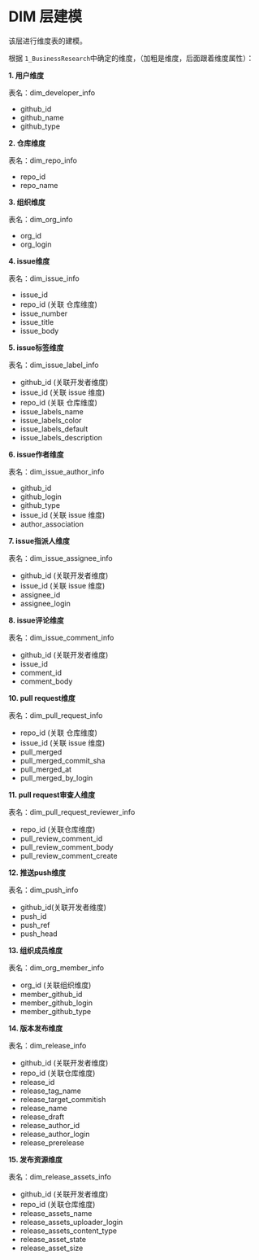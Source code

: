 # DIM 层建模

该层进行维度表的建模。

根据 `1_BusinessResearch`中确定的维度，（加粗是维度，后面跟着维度属性）：

**1. 用户维度**

表名：dim_developer_info
- github_id
- github_name
- github_type

**2. 仓库维度**

表名：dim_repo_info
- repo_id
- repo_name

**3. 组织维度**

表名：dim_org_info
- org_id
- org_login

**4. issue维度**

表名：dim_issue_info
- issue_id
- repo_id (关联 仓库维度)
- issue_number
- issue_title
- issue_body

**5. issue标签维度**

表名：dim_issue_label_info
- github_id (关联开发者维度)
- issue_id (关联 issue 维度)
- repo_id  (关联 仓库维度)
- issue_labels_name
- issue_labels_color
- issue_labels_default
- issue_labels_description

**6. issue作者维度**

表名：dim_issue_author_info
- github_id
- github_login
- github_type
- issue_id (关联 issue 维度)
- author_association

**7. issue指派人维度**

表名：dim_issue_assignee_info
- github_id (关联开发者维度)
- issue_id (关联 issue 维度)
- assignee_id
- assignee_login

**8. issue评论维度**

表名：dim_issue_comment_info
- github_id (关联开发者维度)
- issue_id
- comment_id
- comment_body

**10. pull request维度**

表名：dim_pull_request_info
- repo_id (关联 仓库维度)
- issue_id (关联 issue 维度)
- pull_merged
- pull_merged_commit_sha
- pull_merged_at
- pull_merged_by_login

**11. pull request审查人维度**

表名：dim_pull_request_reviewer_info
- repo_id (关联仓库维度)
- pull_review_comment_id
- pull_review_comment_body
- pull_review_comment_create

**12. 推送push维度**

表名：dim_push_info
- github_id(关联开发者维度)
- push_id
- push_ref
- push_head

**13. 组织成员维度**

表名：dim_org_member_info
- org_id (关联组织维度)
- member_github_id
- member_github_login
- member_github_type

**14. 版本发布维度**

表名：dim_release_info
- github_id (关联开发者维度)
- repo_id (关联仓库维度)
- release_id
- release_tag_name
- release_target_commitish
- release_name
- release_draft
- release_author_id
- release_author_login
- release_prerelease

**15. 发布资源维度**

表名：dim_release_assets_info
- github_id (关联开发者维度)
- repo_id (关联仓库维度)
- release_assets_name
- release_assets_uploader_login
- release_assets_content_type
- release_asset_state
- release_asset_size